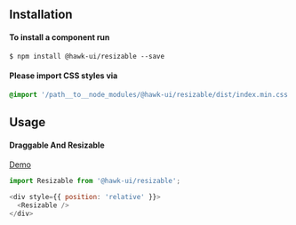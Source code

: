 ## Installation


#### To install a component run
`$ npm install @hawk-ui/resizable --save`


#### Please import CSS styles via
```scss noeditor
@import '/path__to__node_modules/@hawk-ui/resizable/dist/index.min.css
```


## Usage


#### Draggable And Resizable
[Demo](https://hawk.wallnit.com/#!/Resizable/1)
```js static
import Resizable from '@hawk-ui/resizable';
```
```js
<div style={{ position: 'relative' }}>
  <Resizable />
</div>
```
